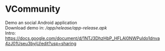 # VCommunity
Demo an social Android application<br/>
Download demo in: <i>/app/release/app-release.apk</i><br/>
Intro: https://docs.google.com/document/d/1NTJ3DhzHbP_HFLAl0NWPuIdo1dnva4zJ01Useu3byjU/edit?usp=sharing

